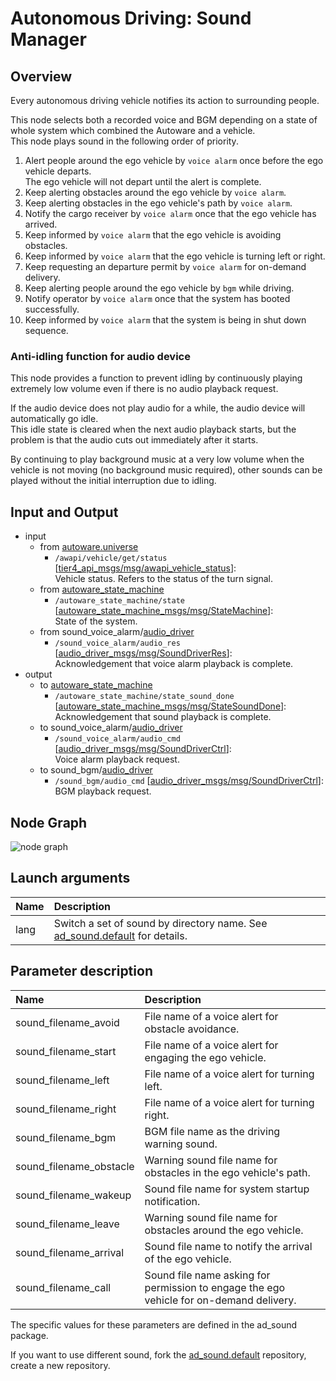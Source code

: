 # Autonomous Driving: Sound Manager

## Overview
Every autonomous driving vehicle notifies its action to surrounding people.

This node selects both a recorded voice and BGM depending on a state of whole system which combined the Autoware and a vehicle. <br>
This node plays sound in the following order of priority.
1. Alert people around the ego vehicle by `voice alarm` once before the ego vehicle departs.<br> The ego vehicle will not depart until the alert is complete.
1. Keep alerting obstacles around the ego vehicle by `voice alarm`.
1. Keep alerting obstacles in the ego vehicle's path by `voice alarm`.
1. Notify the cargo receiver by `voice alarm` once that the ego vehicle has arrived.
1. Keep informed by `voice alarm` that the ego vehicle is avoiding obstacles.
1. Keep informed by `voice alarm` that the ego vehicle is turning left or right.
1. Keep requesting an departure permit by `voice alarm` for on-demand delivery.
1. Keep alerting people around the ego vehicle by `bgm` while driving.
1. Notify operator by `voice alarm` once that the system has booted successfully.
1. Keep informed by `voice alarm` that the system is being in shut down sequence.

### Anti-idling function for audio device

This node provides a function to prevent idling by continuously playing extremely low volume even if there is no audio playback request.  

If the audio device does not play audio for a while, the audio device will automatically go idle.  
This idle state is cleared when the next audio playback starts, but the problem is that the audio cuts out immediately after it starts.  

By continuing to play background music at a very low volume when the vehicle is not moving (no background music required), other sounds can be played without the initial interruption due to idling.  
## Input and Output
- input
  - from [autoware.universe](https://github.com/autowarefoundation/autoware.universe)
    - `/awapi/vehicle/get/status` \[[tier4_api_msgs/msg/awapi_vehicle_status][VehicleStatus]\]:<br>Vehicle status. Refers to the status of the turn signal.
  - from [autoware_state_machine](https://github.com/eve-autonomy/autoware_state_machine)
    - `/autoware_state_machine/state` \[[autoware_state_machine_msgs/msg/StateMachine][AWState]\]:<br>State of the system.
  - from sound_voice_alarm/[audio_driver](https://github.com/eve-autonomy/audio_driver)
    - `/sound_voice_alarm/audio_res` \[[audio_driver_msgs/msg/SoundDriverRes][SDRes]\]:<br>Acknowledgement that voice alarm playback is complete.
- output
  - to [autoware_state_machine](https://github.com/eve-autonomy/autoware_state_machine)
    - `/autoware_state_machine/state_sound_done` \[[autoware_state_machine_msgs/msg/StateSoundDone][SoundDone]\]:<br>Acknowledgement that sound playback is complete.
  - to sound_voice_alarm/[audio_driver](https://github.com/eve-autonomy/audio_driver)
    - `/sound_voice_alarm/audio_cmd` \[[audio_driver_msgs/msg/SoundDriverCtrl][SDCtrl]\]:<br>Voice alarm playback request.
  - to sound_bgm/[audio_driver](https://github.com/eve-autonomy/audio_driver)
    - `/sound_bgm/audio_cmd` \[[audio_driver_msgs/msg/SoundDriverCtrl][SDCtrl]\]:<br>BGM playback request.

[VehicleStatus]: https://github.com/tier4/tier4_autoware_msgs/blob/tier4/universe/tier4_api_msgs/msg/AwapiVehicleStatus.msg
[AWState]: https://github.com/eve-autonomy/autoware_state_machine_msgs/blob/main/msg/StateMachine.msg
[SoundDone]: https://github.com/eve-autonomy/autoware_state_machine_msgs/blob/main/msg/StateSoundDone.msg
[SDRes]: https://github.com/eve-autonomy/audio_driver_msgs/blob/main/msg/SoundDriverRes.msg
[SDCtrl]: https://github.com/eve-autonomy/audio_driver_msgs/blob/main/msg/SoundDriverCtrl.msg

## Node Graph
![node graph](http://www.plantuml.com/plantuml/proxy?cache=no&src=https://raw.githubusercontent.com/eve-autonomy/ad_sound_manager/main/docs/node_graph.pu)

## Launch arguments
|Name|Description|
|:---|:----------|
|lang|Switch a set of sound by directory name. See [ad_sound.default](https://github.com/eve-autonomy/ad_sound.default#extensibility-of-this-package) for details.|

## Parameter description

|Name|Description|
|:---|:----------|
|sound_filename_avoid|File name of a voice alert for obstacle avoidance.|
|sound_filename_start|File name of a voice alert for engaging the ego vehicle.|
|sound_filename_left |File name of a voice alert for turning left.|
|sound_filename_right|File name of a voice alert for turning right.|
|sound_filename_bgm|BGM file name as the driving warning sound.|
|sound_filename_obstacle|Warning sound file name for obstacles in the ego vehicle's path.|
|sound_filename_wakeup|Sound file name for system startup notification.|
|sound_filename_leave|Warning sound file name for obstacles around the ego vehicle.|
|sound_filename_arrival|Sound file name to notify the arrival of the ego vehicle.|
|sound_filename_call|Sound file name asking for permission to engage the ego vehicle for on-demand delivery.|

The specific values for these parameters are defined in the ad_sound package.

If you want to use different sound, fork the [ad_sound.default](https://github.com/eve-autonomy/ad_sound.default) repository, create a new repository.
